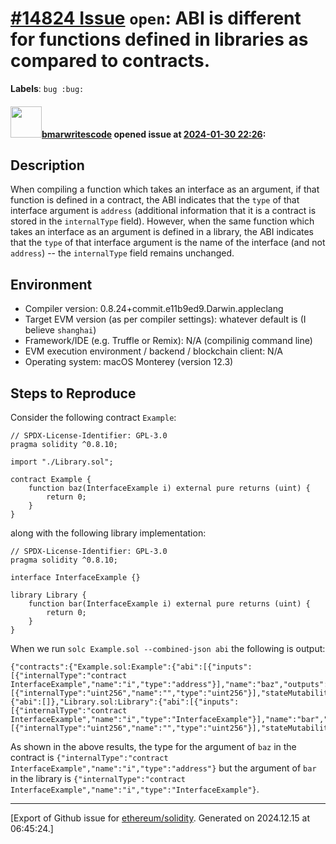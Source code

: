 # [\#14824 Issue](https://github.com/ethereum/solidity/issues/14824) `open`: ABI is different for functions defined in libraries as compared to contracts.
**Labels**: `bug :bug:`


#### <img src="https://avatars.githubusercontent.com/u/21374392?v=4" width="50">[bmarwritescode](https://github.com/bmarwritescode) opened issue at [2024-01-30 22:26](https://github.com/ethereum/solidity/issues/14824):

## Description

When compiling a function which takes an interface as an argument, if that function is defined in a contract, the ABI indicates that the `type` of that interface argument is `address` (additional information that it is a contract is stored in the `internalType` field). However, when the same function which takes an interface as an argument is defined in a library, the ABI indicates that the `type` of that interface argument is the name of the interface (and not `address`) -- the `internalType` field remains unchanged.

## Environment

- Compiler version: 0.8.24+commit.e11b9ed9.Darwin.appleclang
- Target EVM version (as per compiler settings): whatever default is (I believe `shanghai`)
- Framework/IDE (e.g. Truffle or Remix): N/A (compilinig command line)
- EVM execution environment / backend / blockchain client: N/A
- Operating system: macOS Monterey (version 12.3)

## Steps to Reproduce

Consider the following contract `Example`:

```solidity
// SPDX-License-Identifier: GPL-3.0
pragma solidity ^0.8.10;

import "./Library.sol";

contract Example {
    function baz(InterfaceExample i) external pure returns (uint) {
        return 0;
    }
}
```

along with the following library implementation:

```solidity
// SPDX-License-Identifier: GPL-3.0
pragma solidity ^0.8.10;

interface InterfaceExample {}

library Library {
    function bar(InterfaceExample i) external pure returns (uint) {
        return 0;
    }
}
```
When we run `solc Example.sol --combined-json abi` the following is output:

```
{"contracts":{"Example.sol:Example":{"abi":[{"inputs":[{"internalType":"contract InterfaceExample","name":"i","type":"address"}],"name":"baz","outputs":[{"internalType":"uint256","name":"","type":"uint256"}],"stateMutability":"pure","type":"function"}]},"Library.sol:InterfaceExample":{"abi":[]},"Library.sol:Library":{"abi":[{"inputs":[{"internalType":"contract InterfaceExample","name":"i","type":"InterfaceExample"}],"name":"bar","outputs":[{"internalType":"uint256","name":"","type":"uint256"}],"stateMutability":"pure","type":"function"}]}},"version":"0.8.24+commit.e11b9ed9.Darwin.appleclang"}
```

As shown in the above results, the type for the argument of `baz` in the contract is `{"internalType":"contract InterfaceExample","name":"i","type":"address"}` but the argument of `bar` in the library is `{"internalType":"contract InterfaceExample","name":"i","type":"InterfaceExample"}`.






-------------------------------------------------------------------------------



[Export of Github issue for [ethereum/solidity](https://github.com/ethereum/solidity). Generated on 2024.12.15 at 06:45:24.]
